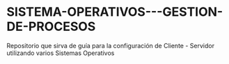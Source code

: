 # SISTEMA-OPERATIVOS---GESTION-DE-PROCESOS
Repositorio que sirva de guía para la configuración de Cliente - Servidor utilizando varios Sistemas Operativos
